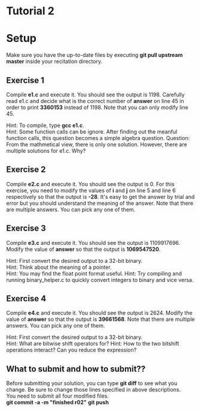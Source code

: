 Tutorial 2
==========

# Setup
Make sure you have the up-to-date files by executing **git pull upstream master** inside your recitation directory.

## Exercise 1 
Compile **e1.c** and execute it. You should see the output is 1198. Carefully read e1.c and decide what is the correct number of **answer** on line 45 in order to print **3360153** instead of 1198. Note that you can only modify line 45.

Hint: To compile, type **gcc e1.c**.  
Hint: Some function calls can be ignore. After finding out the meanful function calls, this question becomes a simple algebra question.
Question: From the mathmetical view, there is only one solution. However, there are multiple solutions for e1.c. Why?

## Exercise 2
Compile **e2.c** and execute it. You should see the output is 0. For this exercise, you need to modify the values of **i** and **j** on line 5 and line 6 respectively so that the output is **-28**. It's easy to get the answer by trial and error but you should understand the meaning of the answer. Note that there are multiple answers. You can pick any one of them.

## Exercise 3
Compile **e3.c** and execute it. You should see the output is 1109917696. Modify the value of **answer** so that the output is **1069547520**.

Hint: First convert the desired output to a 32-bit binary.  
Hint: Think about the meaning of a pointer.  
Hint: You may find the float point format useful.
Hint: Try compiling and running binary\_helper.c to quickly convert integers to binary and vice versa.

## Exercise 4
Compile **e4.c** and execute it. You should see the output is 2624. Modify the value of **answer** so that the output is **39661568**. Note that there are multiple answers. You can pick any one of them.

Hint: First convert the desired output to a 32-bit binary.  
Hint: What are bitwise shift operators for?
Hint: How to the two bitshift operations interact? Can you reduce the expression?

## What to submit and how to submit??
Before submitting your solution, you can type **git diff** to see what you change. Be sure to change those lines specified in above descriptions.  
You need to submit all four modified files.  
**git commit -a -m "finished r02"**
**git push**
